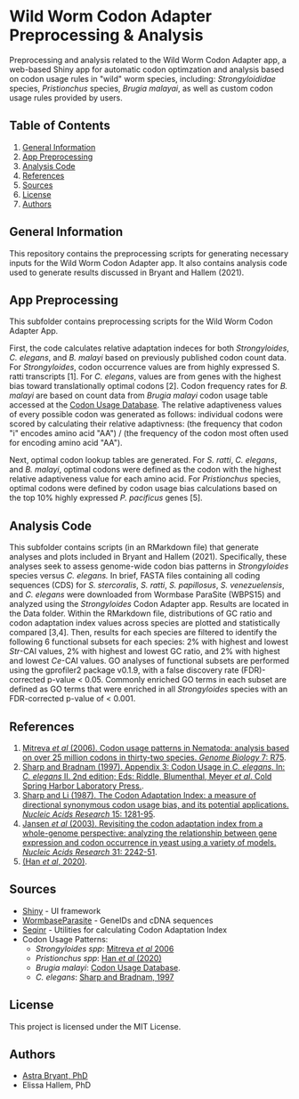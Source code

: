 # Wild Worm Codon Adapter Preprocessing & Analysis
Preprocessing and analysis related to the Wild Worm Codon Adapter app, a web-based Shiny app for automatic codon optimzation and analysis based on codon usage rules in "wild" worm species, including: *Strongyloididae* species, *Pristionchus* species, *Brugia malayai*, as well as custom codon usage rules provided by users. 

## Table of Contents  
1. [General Information](#general-information)
2. [App Preprocessing](#app-preprocessing)
3. [Analysis Code](#analysis-code)
4. [References](#references)
5. [Sources](#sources)
6. [License](#license)
7. [Authors](#authors)

## General Information
This repository contains the preprocessing scripts for generating necessary inputs for the Wild Worm Codon Adapter app. It also contains analysis code used to generate results discussed in Bryant and Hallem (2021). 

## App Preprocessing
This subfolder contains preprocessing scripts for the Wild Worm Codon Adapter App. 

First, the code calculates relative adaptation indeces for both *Strongyloides*, *C. elegans*, and *B. malayi* based on previously published codon count data. For *Strongyloides*, codon occurrence values are from highly expressed S. ratti transcripts [1]. For *C. elegans*, values are from genes with the highest bias toward translationally optimal codons [2]. Codon frequency rates for *B. malayi* are based on count data from *Brugia malayi* codon usage table accessed at the [Codon Usage Database](http://www.kazusa.or.jp/codon/). The relative adaptiveness values of every possible codon was generated as follows: individual codons were scored by calculating their relative adaptivness: (the frequency that codon "i" encodes amino acid "AA") / (the frequency of the codon most often used for encoding amino acid "AA"). 

Next, optimal codon lookup tables are generated. For *S. ratti*, *C. elegans*, and *B. malayi*, optimal codons were defined as the codon with the highest relative adaptiveness value for each amino acid. For *Pristionchus* species, optimal codons were defined by codon usage bias calculations based on the top 10% highly expressed *P. pacificus* genes [5].
  
## Analysis Code  
This subfolder contains  scripts (in an RMarkdown file) that generate analyses and plots included in Bryant and Hallem (2021). Specifically, these analyses seek to assess genome-wide codon bias patterns in *Strongyloides* species versus *C. elegans.* In brief, FASTA files containing all coding sequences (CDS) for *S. stercoralis*, *S. ratti*, *S. papillosus*, *S. venezuelensis*, and *C. elegans* were downloaded from Wormbase ParaSite (WBPS15) and analyzed using the *Strongyloides* Codon Adapter app. Results are located in the Data folder. Within the RMarkdown file, distributions of GC ratio and codon adaptation index values across species are plotted and statistically compared [3,4]. Then, results for each species are filtered to identify the following 6 functional subsets for each species: 2% with highest and lowest *Str*-CAI values, 2% with highest and lowest GC ratio, and 2% with highest and lowest *Ce*-CAI values. GO analyses of functional subsets are performed using the gprofiler2 package v0.1.9, with a false discovery rate (FDR)-corrected p-value < 0.05. Commonly enriched GO terms in each subset are defined as GO terms that were enriched in all *Strongyloides* species with an FDR-corrected p-value of < 0.001.
            
## References
1. [Mitreva *et al* (2006). Codon usage patterns in Nematoda: analysis based on over 25 million codons in thirty-two species. *Genome Biology* 7: R75](https://www.ncbi.nlm.nih.gov/pmc/articles/PMC1779591/). 
2. [Sharp and Bradnam (1997). Appendix 3: Codon Usage in *C. elegans*. In: *C. elegans* II. 2nd edition; Eds: Riddle, Blumenthal, Meyer *et al*. Cold Spring Harbor Laboratory Press.](https://www.ncbi.nlm.nih.gov/books/NBK20194/).
3. [Sharp and Li (1987). The Codon Adaptation Index: a measure of directional synonymous codon usage bias, and its potential applications. *Nucleic Acids Research* 15: 1281-95](https://pubmed.ncbi.nlm.nih.gov/3547335/). 
4. [Jansen *et al* (2003). Revisiting the codon adaptation index from a whole-genome perspective: analyzing the relationship between gene expression and codon occurrence in yeast using a variety of models. *Nucleic Acids Research* 31: 2242-51](http://www.ncbi.nlm.nih.gov/pubmed/12682375). 
5. [(Han *et al*, 2020)](https://www.genetics.org/content/216/4/947).

## Sources  
* [Shiny](https://shiny.rstudio.com/) - UI framework
* [WormbaseParasite](https://parasite.wormbase.org/index.html) - GeneIDs and cDNA sequences
* [Seqinr](https://www.rdocumentation.org/packages/seqinr/versions/3.6-1) - Utilities for calculating Codon Adaptation Index
* Codon Usage Patterns:  
  - *Strongyloides spp*: [Mitreva *et al* 2006](https://www.ncbi.nlm.nih.gov/pmc/articles/PMC1779591/)
  - *Pristionchus spp*: [Han *et al* (2020)](https://www.genetics.org/content/216/4/947)
  - *Brugia malayi*: [Codon Usage Database](http://www.kazusa.or.jp/codon/).
  - *C. elegans*: [Sharp and Bradnam, 1997](https://www.ncbi.nlm.nih.gov/books/NBK20194/)
  
## License  
This project is licensed under the MIT License. 

## Authors  
* [Astra Bryant, PhD](https://github.com/astrasb)
* Elissa Hallem, PhD
